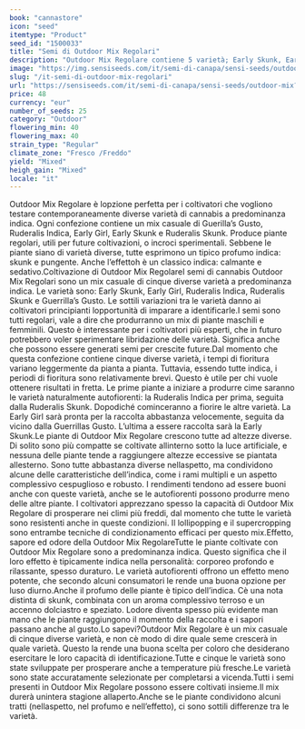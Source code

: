 ```yaml
---
book: "cannastore"
icon: "seed"
itemtype: "Product"
seed_id: "1500033"
title: "Semi di Outdoor Mix Regolari"
description: "Outdoor Mix Regolare contiene 5 varietà; Early Skunk, Early Girl, Guerrilla’s Gusto, Ruderalis Skunk e Ruderalis Indica. Prospera in climi freschi."
image: "https://img.sensiseeds.com/it/semi-di-canapa/sensi-seeds/outdoor-mix-image.png"
slug: "/it-semi-di-outdoor-mix-regolari"
url: "https://sensiseeds.com/it/semi-di-canapa/sensi-seeds/outdoor-mix?a_aid=cannastore"
price: 48
currency: "eur"
number_of_seeds: 25
category: "Outdoor"
flowering_min: 40
flowering_max: 40
strain_type: "Regular"
climate_zone: "Fresco /Freddo"
yield: "Mixed"
heigh_gain: "Mixed"
locale: "it"
---
```

Outdoor Mix Regolare è lopzione perfetta per i coltivatori che vogliono testare contemporaneamente diverse varietà di cannabis a predominanza indica. Ogni confezione contiene un mix casuale di Guerilla’s Gusto, Ruderalis Indica, Early Girl, Early Skunk e Ruderalis Skunk. Produce piante regolari, utili per future coltivazioni, o incroci sperimentali. Sebbene le piante siano di varietà diverse, tutte esprimono un tipico profumo indica: skunk e pungente. Anche l’effettoh è un classico indica: calmante e sedativo.Coltivazione di Outdoor Mix RegolareI semi di cannabis Outdoor Mix Regolari sono un mix casuale di cinque diverse varietà a predominanza indica. Le varietà sono: Early Skunk, Early Girl, Ruderalis Indica, Ruderalis Skunk e Guerrilla’s Gusto. Le sottili variazioni tra le varietà danno ai coltivatori principianti lopportunità di imparare a identificarle.I semi sono tutti regolari, vale a dire che produrranno un mix di piante maschili e femminili. Questo è interessante per i coltivatori più esperti, che in futuro potrebbero voler sperimentare libridazione delle varietà. Significa anche che possono essere generati semi per crescite future.Dal momento che questa confezione contiene cinque diverse varietà, i tempi di fioritura variano leggermente da pianta a pianta. Tuttavia, essendo tutte indica, i periodi di fioritura sono relativamente brevi. Questo è utile per chi vuole ottenere risultati in fretta. Le prime piante a iniziare a produrre cime saranno le varietà naturalmente autofiorenti: la Ruderalis Indica per prima, seguita dalla Ruderalis Skunk. Dopodiché cominceranno a fiorire le altre varietà. La Early Girl sarà pronta per la raccolta abbastanza velocemente, seguita da vicino dalla Guerrillas Gusto. L’ultima a essere raccolta sarà la Early Skunk.Le piante di Outdoor Mix Regolare crescono tutte ad altezze diverse. Di solito sono più compatte se coltivate allinterno sotto la luce artificiale, e nessuna delle piante tende a raggiungere altezze eccessive se piantata allesterno. Sono tutte abbastanza diverse nellaspetto, ma condividono alcune delle caratteristiche dell’indica, come i rami multipli e un aspetto complessivo cespuglioso e robusto. I rendimenti tendono ad essere buoni anche con queste varietà, anche se le autofiorenti possono produrre meno delle altre piante. I coltivatori apprezzano spesso la capacità di Outdoor Mix Regolare di prosperare nei climi più freddi, dal momento che tutte le varietà sono resistenti anche in queste condizioni. Il lollipopping e il supercropping sono entrambe tecniche di condizionamento efficaci per questo mix.Effetto, sapore ed odore della Outdoor Mix RegolareTutte le piante coltivate con Outdoor Mix Regolare sono a predominanza indica. Questo significa che il loro effetto è tipicamente indica nella personalità: corporeo profondo e rilassante, spesso duraturo. Le varietà autofiorenti offrono un effetto meno potente, che secondo alcuni consumatori le rende una buona opzione per luso diurno.Anche il profumo delle piante è tipico dell’indica. Cè una nota distinta di skunk, combinata con un aroma complessivo terroso e un accenno dolciastro e speziato. Lodore diventa spesso più evidente man mano che le piante raggiungono il momento della raccolta e i sapori passano anche al gusto.Lo sapevi?Outdoor Mix Regolare è un mix casuale di cinque diverse varietà, e non cè modo di dire quale seme crescerà in quale varietà. Questo la rende una buona scelta per coloro che desiderano esercitare le loro capacità di identificazione.Tutte e cinque le varietà sono state sviluppate per prosperare anche a temperature più fresche.Le varietà sono state accuratamente selezionate per completarsi a vicenda.Tutti i semi presenti in Outdoor Mix Regolare possono essere coltivati insieme.Il mix durerà unintera stagione allaperto.Anche se le piante condividono alcuni tratti (nellaspetto, nel profumo e nell’effetto), ci sono sottili differenze tra le varietà.
